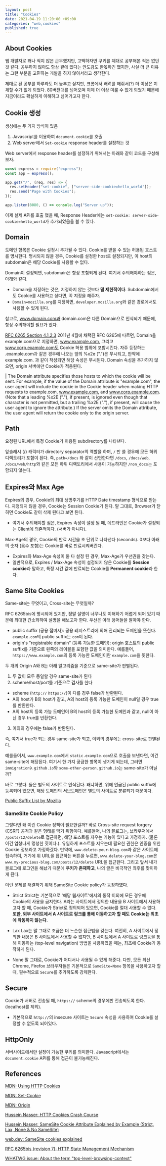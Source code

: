 ```yaml
---
layout: post
title: "Cookies"
date: 2021-04-19 11:20:00 +09:00
categories: "web,cookies"
published: true
---
```


## About Cookies

웹 개발자로 꽤나 적지 않은 근무했지만, 고백하자면 쿠키를 제대로 공부해본 적은 없던 것 같다. 공부하지 않아도 항상 곁에 있다는 안도감도 한몫하긴 했지만, 사실 더 큰 이유는 그런 부분을 고민하는 개발을 하지 않아서라고 생각한다.

제대로 된 공부를 하루라도 더 늦추고 싶지만, 크롬에서 배려를 해줘서(?) 더 이상은 지체할 수가 없게 되었다. 80버전대를 넘어오며 이제 더 이상 미룰 수 없게 되었기 때문에 지금이라도 확실하게 이해하고 넘어가고자 한다.

## Cookie 생성

생성에는 두 가지 방식이 있음

1. Javascript를 이용하여 `document.cookie`를 호출
2. Web server에서 `Set-cookie` response header를 설정하는 것

Web server에서 response header를 설정하기 위해서는 아래와 같이 코드를 구성해보자.

```javascript
const express = require("express");
const app = express();

app.get("/", (req, res) => {
  res.setHeader("set-cookie", ["server-side-cookie=hello_world"]);
  res.send("Page with Cookies");
});

app.listen(8080, () => console.log("Server up"));
```

이제 실제 API를 호출 했을 때, Response Header에는 `set-cookie: server-side-cookie=hello_world`가 추가되었음을 볼 수 있다.

## Domain

도메인 항목은 Cookie 설정시 추가될 수 있다. Cookie를 받을 수 있는 허용된 호스트를 명시한다. 명시되지 않을 경우, Cookie를 설정한 host로 설정되지만, 이 host의 subdomain은 해당 Cookie를 사용할 수 없다.

Domain이 설정되면, subdomain은 항상 포함되게 된다. 여기서 주의해야하는 점은, 아래와 같다.

- Domain을 지정하는 것은, 지정하지 않는 것보다 **덜 제한적이다**. Subdomain에서도 Cookie를 사용하고 싶다면, 꼭 지정을 해주자.
- `Domain=mozilla.org`를 지정하면, `developer.mozilla.org`와 같은 경로에서도 사용할 수 있게 된다.

참고로, www.domain.com과 domain.com은 다른 Domain으로 인식되기 때문에, 항상 주의해야할 필요가 있다.

[RFC 6265 Section 4.1.2.3](https://tools.ietf.org/html/rfc6265#section-4.1.2.3)
2011년 4월에 채택된 RFC 6265에 따르면, Domain을 example.com으로 지정하면, www.example.com, 그리고 www.corp.example.com도 Cookie 허용 범위에 포함시킨다. 자주 등장하는 .example.com과 같은 경우에 나오는 앞의 %x2e (".")은 무시되고, 만약에 example.com. 과 같이 작성되면 해당 속성은 무시된다. Domain 속성을 추가하지 않으면, origin 서버에만 Cookie가 적용된다.

| The Domain attribute specifies those hosts to which the cookie will be sent. For example, if the value of the Domain attribute is "example.com", the user agent will include the cookie in the Cookie header when making HTTP requests to example.com, www.example.com, and www.corp.example.com. (Note that a leading %x2E ("."), if present, is ignored even though that character is not permitted, but a trailing %x2E ("."), if present, will cause the user agent to ignore the attribute.) If the server omits the Domain attribute, the user agent will return the cookie only to the origin server.

## Path

요청된 URL에서 특정 Cookie가 허용된 subdirectory를 나타낸다.

앞슬래시 (/) 캐릭터가 directory separator의 역할을 하며, `/` 만 쓸 경우에 모든 하위 디렉토리가 포함이 된다.
즉, `path=/docs` 와 같이 선언한다면 `/docs`, `/docs/web`, `/docs/web/http`와 같은 모든 하위 디렉토리에서 사용이 가능하지만 `/non_docs`는 포함되지 않는다.

## Expires와 Max Age

Expires의 경우, Cookie의 최대 생명주기를 HTTP Date timestamp 형식으로 받는다. 지정되지 않을 경우, Cookie는 Session Cookie가 된다. 말 그대로, Browser가 닫히면 Cookie도 같이 삭제 된다고 보면 된다.

- 여기서 주의해야할 점은, Expires 속성이 설정 될 때, 데드라인은 Cookie가 설정되는 Client에 의존적이다. (서버가 아니다).

Max-Age의 경우, Cookie의 만료 시간을 초 단위로 나타낸다 (seconds). 0보다 아래의 숫자 (음수 포함)는 Cookie를 바로 만료시켜버린다.

- Expires와 Max-Age 속성이 둘 다 설정 된 경우, Max-Age가 우선권을 갖는다.
- 일반적으로, Expires / Max-Age 속성이 설정되지 않은 Cookie를 **Session cookie**라 말하고, 특정 시간 값에 만료되는 Cookie를 **Permanent cookie**라 한다.

## Same Site Cookies

Same-site는 무엇이고, Cross-site는 무엇일까?

RFC 6265bis에 명시되어 있지만, 정말 설명이 너무나도 이해하기 어렵게 되어 있기 때문에 최대한 간소화하여 설명을 해보고자 한다.
우선은 아래 용어들을 알아야 한다.

- public suffix (공용 접미사): 공용 레지스트리에 의해 관리되는 도메인을 뜻한다. `example.com`의 public suffix는 `com`이 된다.
- origin's "registrable domain" (등록 가능한 도메인): origin 호스트의 public suffix를 기준으로 왼쪽의 레이블을 포함한 값을 의미한다. 예를들어, `https://www.example.com`의 등록 가능한 도메인이란 `example.com`을 뜻한다.

두 개의 Origin A와 B는 아래 알고리즘을 기준으로 same-site가 판별된다.

1. 두 값이 모두 동일할 경우 same-site가 된다
2. scheme/host/port를 기준으로 검사를 한다

- scheme (`http://` `https://`)이 다를 경우 false가 반환된다.
- A의 host가 B의 host가 같고, A의 host의 등록 가능한 도메인이 null일 경우 true를 반환한다.
- A의 host의 등록 가능 도메인이 B의 host의 등록 가능한 도메인과 같고, null이 아닌 경우 true를 반환한다.

3. 이외의 경우에는 false가 반환된다.

즉, 여기서 true가 되는 경우 same-site가 되고, 이외의 경우에는 cross-site로 판별된다.

예를들어서, `www.example.com`에서 `static.example.com`으로 호출을 보낸다면, 이건 same-site에 해당된다. 여기서 한 가지 궁금한 항목이 생기게 되는데, 그러면 `immigration9.github.io`와 `some-other-person.github.io`는 same-site가 아닐까?

바로 그렇다. 둘은 별도의 사이트로 인식된다. 왜냐하면, 위에 언급된 public suffix에 등록되어 있으면, 해당 도메인의 서브도메인은 별도의 사이트로 분류되기 때문이다.

[Public Suffix List by Mozilla](https://publicsuffix.org/list/public_suffix_list.dat)

### SameSite Cookie Policy

그렇다면 왜 이런 Cookie 정책이 필요한걸까? 바로 Cross-site request forgery (CSRF) 공격과 같은 형태를 막기 위함이다.
예를들어, 나의 블로그는, 브라우저에서 `/posts/12/delete`로 접근하면, 해당 포스트를 지우는 기능이 있다고 가정하자. (물론 이건 엄청나게 멍청한 짓이다.). 유일하게 포스트를 지우는데 필요한 권한은 인증을 위한 Cookie 정보라고 가정하겠다.
만약에, `www.delete-your-blog.com`과 같은 사이트에 접속하여, 거기에 위 URL을 접근하는 버튼을 누르면, `www.delete-your-blog.com`은 `www.my-precious-blog.com/posts/12/delete` URL을 접근한다.
그리고 앞서 내가 블로그에 로그인을 해놨기 때문에 **쿠키가 존재하고**, 나의 글은 비극적인 최후를 맞이하게 된다.

이런 문제를 해결하기 위해 SameSite Cookie policy가 등장하였다.

- Strict
  Strict는 기본적으로 '해당 웹사이트'에서의 동작 이외에 모든 경우에 Cookie의 사용을 금지한다. A라는 사이트에서 정의한 내용을 B 사이트에서 사용하고자 할 때, Cookie가 Strict로 정의되어 있으면, Cookie를 절대 사용할 수 없다. **또한, 외부 사이트에서 A 사이트로 링크를 통해 이동하고자 할 때도 Cookie는 최초에 작동하지 않는다.**

- Lax
  Lax는 말 그대로 조금은 더 느슨한 접근법을 갖는다. 여전히, A 사이트에서 정의한 내용은 B 사이트에서 사용할 수 없지만, B 사이트에서 A 사이트로 링크등을 통해 이동하는 (top-level navigation) 방법을 사용하였을 때는, 최초에 Cookie가 동작하게 된다.

- None
  말 그대로, Cookie가 어디서나 사용될 수 있게 해준다. 다만, 모든 최신 Chrome, Firefox 브라우저들은 기본적으로 `SameSite=None` 항목을 사용하고자 할 때, 필수적으로 `Secure`를 추가하도록 강제한다.

## Secure

Cookie가 서버로 전송될 때, `https://` scheme의 경우에만 전송되도록 한다. (localhost를 제외).

- 기본적으로 `http://`의 insecure 사이트는 `Secure` 속성을 사용하여 Cookie를 설정할 수 없도록 되어있다.

## HttpOnly

서버사이드에서만 설정이 가능한 쿠키를 의미한다. Javascript에서는 `document.cookie` API를 통해 접근이 불가능해진다.

## References

[MDN: Using HTTP Cookies](https://developer.mozilla.org/en-US/docs/Web/HTTP/Cookies)

[MDN: Set-Cookie](https://developer.mozilla.org/en-US/docs/Web/HTTP/Headers/Set-Cookie)

[MDN: Origin](https://developer.mozilla.org/en-US/docs/Glossary/Origin)

[Hussein Nasser: HTTP Cookies Crash Course](https://www.youtube.com/watch?v=sovAIX4doOE)

[Hussein Nasser: SameSite Cookie Attribute Explained by Example (Strict, Lax, None & No SameSite)](https://www.youtube.com/watch?v=aUF2QCEudPo)

[web.dev: SameSite cookies explained](https://web.dev/samesite-cookies-explained/)

[RFC 6265bis (revision 7): HTTP State Management Mechanism ](https://tools.ietf.org/html/draft-ietf-httpbis-rfc6265bis-07)

[WHATWG issue: About the term "top-level-browsing-context"](https://github.com/whatwg/html/issues/2322)

